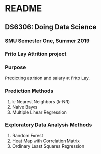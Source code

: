 # README
## __DS6306: Doing Data Science__
### __SMU Semester One, Summer 2019__
### __Frito Lay Attrition project__

### Purpose
Predicting attrition and salary at Frito Lay.

### Prediction Methods
1. k-Nearest Neighbors (k-NN)
2. Naive Bayes
3. Multiple Linear Regression

### Exploratory Data Analysis Methods
1. Random Forest
2. Heat Map with Correlation Matrix
2. Ordinary Least Squares Regression
